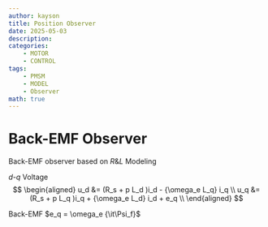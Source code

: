 ```yaml
---
author: kayson
title: Position Observer
date: 2025-05-03
description: 
categories:
    - MOTOR
    - CONTROL
tags: 
    - PMSM
    - MODEL
    - Observer
math: true
---
```

# Back-EMF Observer

Back-EMF observer based on *R*&*L* Modeling

*d-q* Voltage
$$
\begin{aligned}
    u_d &= (R_s + p L_d )i_d - {\omega_e L_q} i_q \\ 
    u_q &= (R_s + p L_q )i_q + {\omega_e L_d} i_d + e_q \\
\end{aligned}
$$

Back-EMF $e_q = \omega_e {\it\Psi_f}$

